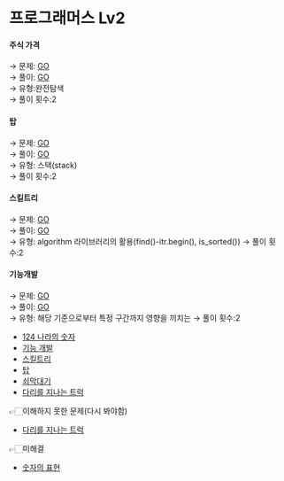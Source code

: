 # 프로그래머스 Lv2

#### 주식 가격  
→ 문제: <a href="https://programmers.co.kr/learn/courses/30/lessons/42584">GO</a>  
→ 풀이: <a href="https://github.com/Choyoonyoung98/Algorithm/blob/master/Programmers/programmers_lev2/StockPrice/StockPrice/main.cpp">GO</a>  
→ 유형:완전탐색  
→ 풀이 횟수:2

#### 탑  
→ 문제: <a href="https://programmers.co.kr/learn/courses/30/lessons/42588">GO</a>  
→ 풀이: <a href="https://github.com/Choyoonyoung98/Algorithm/blob/master/Programmers/programmers_lev2/Tower/Tower/main.cpp">GO</a>  
→ 유형: 스택(stack)  
→ 풀이 횟수:2  

#### 스킬트리
→ 문제: <a href="https://programmers.co.kr/learn/courses/30/lessons/42588">GO</a>  
→ 풀이: <a href="https://github.com/Choyoonyoung98/Algorithm/blob/master/Programmers/programmers_lev2/Tower/Tower/main.cpp">GO</a>  
→ 유형: algorithm 라이브러리의 활용(find()-itr.begin(), is_sorted()) 
→ 풀이 횟수:2  

#### 기능개발
→ 문제: <a href="https://programmers.co.kr/learn/courses/30/lessons/42588">GO</a>  
→ 풀이: <a href="https://github.com/Choyoonyoung98/Algorithm/blob/master/Programmers/programmers_lev2/Tower/Tower/main.cpp">GO</a>  
→ 유형: 해당 기준으로부터 특정 구간까지 영향을 끼치는 
→ 풀이 횟수:2  

- <a href="https://github.com/Choyoonyoung98/Algorithm/blob/master/programmers_lev2/124WorldNumb/124WorldNumb/main.cpp">124 나라의 숫자</a>
- <a href="https://github.com/Choyoonyoung98/Algorithm/blob/master/programmers_lev2/FunctionDev/FunctionDev/main.cpp">기능 개발<a>
- <a href="https://github.com/Choyoonyoung98/Algorithm/blob/master/programmers_lev2/SkillTree/SkillTree/main.cpp">스킬트리</a>
- <a href="https://github.com/Choyoonyoung98/Algorithm/blob/master/programmers_lev2/Tower/Tower/main.cpp">탑</a>
- <a href="https://github.com/Choyoonyoung98/Algorithm/blob/master/programmers_lev2/IronBar/IronBar/main.cpp">쇠막대기</a>
- <a href="https://github.com/Choyoonyoung98/Algorithm/blob/master/programmers_lev2/IronBar/IronBar/main.cpp">다리를 지나는 트럭</a>


👉🏻이해하지 못한 문제(다시 봐야함)
- <a href="https://github.com/Choyoonyoung98/Algorithm/blob/master/programmers_lev2/IronBar/IronBar/main.cpp">다리를 지나는 트럭</a>

👉🏻미해결
- <a href="https://github.com/Choyoonyoung98/Algorithm/blob/master/programmers_lev2/ExpressionOfNumb/ExpressionOfNumb/main.cpp">숫자의 표현</a>
  

